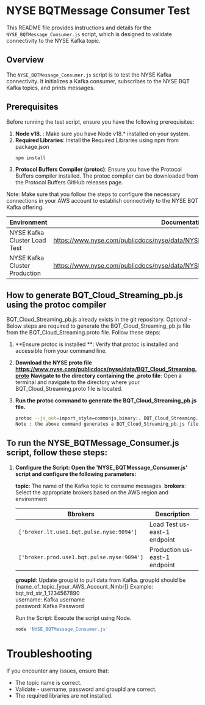 
# NYSE BQTMessage Consumer Test

This README file provides instructions and details for the `NYSE_BQTMessage_Consumer.js` script, which is designed to validate connectivity to the NYSE Kafka topic.

## Overview

The `NYSE_BQTMessage_Consumer.js` script is to test the NYSE Kafka connectivity. It initializes a Kafka consumer, subscribes to the NYSE BQT Kafka topics, and prints messages.

## Prerequisites

Before running the test script, ensure you have the following prerequisites:

1. **Node v18.** : Make sure you have Node v18.* installed on your system.
2. **Required Libraries**: Install the Required Libraries using npm from package.json
   ```sh
   npm install 
3. **Protocol Buffers Compiler (protoc)**: Ensure you have the Protocol Buffers compiler installed. 
    The protoc compiler can be downloaded from the Protocol Buffers GitHub releases page. 

Note: Make sure that you follow the steps to configure the necessary connections in your AWS account to establish connectivity to the NYSE BQT Kafka offering.

| Environment                    | Documentation Link                                                                        |
|--------------------------------|-------------------------------------------------------------------------------------------|
| NYSE Kafka Cluster Load Test   | https://www.nyse.com/publicdocs/nyse/data/NYSE_Kafka_Cluster_Load_Test_Environment.pdf    |
| NYSE Kafka Cluster Production  | https://www.nyse.com/publicdocs/nyse/data/NYSE_Kafka_Cluster_Production_Environment.pdf   |

## How to generate BQT_Cloud_Streaming_pb.js using the protoc compiler

BQT_Cloud_Streaming_pb.js already exists in the git repository. 
Optional - Below steps are required to generate the BQT_Cloud_Streaming_pb.js file from the BQT_Cloud_Streaming.proto file. Follow these steps:

1. **Ensure protoc is installed **: Verify that protoc is installed and accessible from your command line.

2. **Download the NYSE proto file https://www.nyse.com/publicdocs/nyse/data/BQT_Cloud_Streaming.proto**
   **Navigate to the directory containing the .proto file**: Open a terminal and navigate to the directory where your BQT_Cloud_Streaming.proto file is located.

3. **Run the protoc command to generate the BQT_Cloud_Streaming_pb.js file.**
     ```sh
   protoc --js_out=import_style=commonjs,binary:. BQT_Cloud_Streaming.proto
   Note : the above command generates a BQT_Cloud_Streaming_pb.js file.

## To run the NYSE_BQTMessage_Consumer.js script, follow these steps:

1. **Configure the Script: Open the 'NYSE_BQTMessage_Consumer.js' script and configure the following parameters:**

    **topic**: The name of the Kafka topic to consume messages.
    **brokers**: Select the appropriate  brokers based on the AWS region and environment

    | Bbrokers                                      | Description                    |
    |--------------------------------------------------------|--------------------------------|
    | `['broker.lt.use1.bqt.pulse.nyse:9094']`               | Load Test us-east-1 endpoint   |
    | `['broker.prod.use1.bqt.pulse.nyse:9094']`             | Production us-east-1 endpoint  |
  
    **groupId**: Update groupId to pull data from Kafka. groupId should be {name_of_topic_[your_AWS_Account_Nmbr]} Example: bqt_trd_str_1_1234567890    
    username: Kafka username  
    password: Kafka Password     

    Run the Script: Execute the script using Node.
     ```sh
    node 'NYSE_BQTMessage_Consumer.js'

# Troubleshooting
If you encounter any issues, ensure that:

- The topic name is correct.
- Validate - username, password and groupId are correct.
- The required libraries are not installed.

